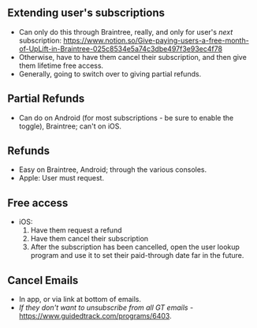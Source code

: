 ## Extending user's subscriptions
* Can only do this through Braintree, really, and only for user's *next* subscription: https://www.notion.so/Give-paying-users-a-free-month-of-UpLift-in-Braintree-025c8534e5a74c3dbe497f3e93ec4f78
* Otherwise, have to have them cancel their subscription, and then give them lifetime free access. 
* Generally, going to switch over to giving partial refunds.
## Partial Refunds
* Can do on Android (for most subscriptions - be sure to enable the toggle), Braintree; can't on iOS. 
## Refunds
* Easy on Braintree, Android; through the various consoles. 
* Apple: User must request. 
## Free access
* iOS: 
    1. Have them request a refund
    2. Have them cancel their subscription
    3. After the subscription has been cancelled, open the user lookup program and use it to set their paid-through date far in the future. 

## Cancel Emails

* In app, or via link at bottom of emails. 
* *If they don't want to unsubscribe from all GT emails* - https://www.guidedtrack.com/programs/6403.